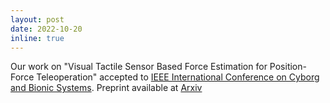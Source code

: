 ```yaml
---
layout: post
date: 2022-10-20
inline: true
---
```


Our work on "Visual Tactile Sensor Based Force Estimation for Position-Force Teleoperation" accepted to [IEEE International Conference on Cyborg and Bionic Systems](http://www.icbs2022.com/). Preprint available at [Arxiv](https://arxiv.org/abs/2212.13007)

